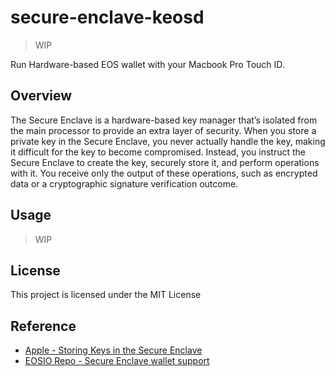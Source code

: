 # secure-enclave-keosd
> WIP

Run Hardware-based EOS wallet with your Macbook Pro Touch ID.

## Overview
The Secure Enclave is a hardware-based key manager that’s isolated from the main processor to provide an extra layer of security. When you store a private key in the Secure Enclave, you never actually handle the key, making it difficult for the key to become compromised. Instead, you instruct the Secure Enclave to create the key, securely store it, and perform operations with it. You receive only the output of these operations, such as encrypted data or a cryptographic signature verification outcome.

## Usage
> WIP

## License
This project is licensed under the MIT License

## Reference
- [Apple - Storing Keys in the Secure Enclave](https://developer.apple.com/documentation/security/certificate_key_and_trust_services/keys/storing_keys_in_the_secure_enclave)
- [EOSIO Repo - Secure Enclave wallet support](https://github.com/EOSIO/eos/pull/4244)
